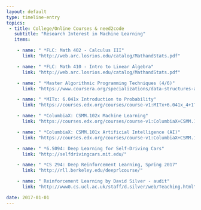 ```yaml
---
layout: default
type: timeline-entry
topics:
 - title: College/Online Courses & need2code
   subtitle: "Research Interest in Machine Learning"
   items:

    - name: " *FLC: Math 402 - Calculus III"
      link: "http://web.arc.losrios.edu/catalog/MathandStats.pdf"

    - name: " *FLC: Math 410 - Intro to Linear Algebra"
      link: "http://web.arc.losrios.edu/catalog/MathandStats.pdf"

    - name: " *Master Algorithmic Programming Techniques (4/6)"
      link: "https://www.coursera.org/specializations/data-structures-algorithms"

    - name: " *MITx: 6.041x Introduction to Probability"
      link: "https://courses.edx.org/courses/course-v1:MITx+6.041x_4+1T2017/info"

    - name: " *ColumbiaX: CSMM.102x Machine Learning"
      link: "https://courses.edx.org/courses/course-v1:ColumbiaX+CSMM.102x+1T2017/info"

    - name: " *ColumbiaX: CSMM.101x Artificial Intelligence (AI)"
      link: "https://courses.edx.org/courses/course-v1:ColumbiaX+CSMM.101x+1T2017/info"

    - name: " *6.S094: Deep Learning for Self-Driving Cars"
      link: "http://selfdrivingcars.mit.edu/"

    - name: " *CS 294: Deep Reinforcement Learning, Spring 2017"
      link: "http://rll.berkeley.edu/deeprlcourse/"

    - name: " Reinforcement Learning by David Silver - audit"
      link: "http://www0.cs.ucl.ac.uk/staff/d.silver/web/Teaching.html"

date: 2017-01-01
---
```


